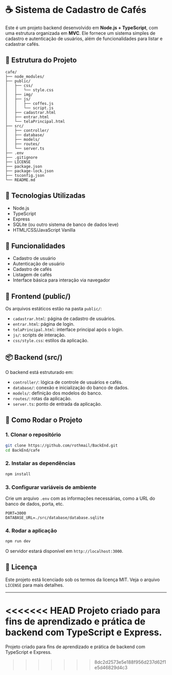 # ☕ Sistema de Cadastro de Cafés

Este é um projeto backend desenvolvido em **Node.js + TypeScript**, com uma estrutura organizada em **MVC**. Ele fornece um sistema simples de cadastro e autenticação de usuários, além de funcionalidades para listar e cadastrar cafés.

## 📁 Estrutura do Projeto

```
cafe/
├── node_modules/
├── public/
│   ├── css/
│   │   └── style.css
│   ├── img/
│   ├── js/
│   │   ├── coffes.js
│   │   └── script.js
│   ├── cadastrar.html
│   ├── entrar.html
│   └── telaPrincipal.html
├── src/
│   ├── controller/
│   ├── database/
│   ├── models/
│   ├── routes/
│   └── server.ts
├── .env
├── .gitignore
├── LICENSE
├── package.json
├── package-lock.json
├── tsconfig.json
└── README.md
```

## 🚀 Tecnologias Utilizadas

- Node.js
- TypeScript
- Express
- SQLite (ou outro sistema de banco de dados leve)
- HTML/CSS/JavaScript Vanilla

## 📌 Funcionalidades

- Cadastro de usuário
- Autenticação de usuário
- Cadastro de cafés
- Listagem de cafés
- Interface básica para interação via navegador

## 📂 Frontend (public/)

Os arquivos estáticos estão na pasta `public/`:

- `cadastrar.html`: página de cadastro de usuários.
- `entrar.html`: página de login.
- `telaPrincipal.html`: interface principal após o login.
- `js/`: scripts de interação.
- `css/style.css`: estilos da aplicação.

## 📦 Backend (src/)

O backend está estruturado em:

- `controller/`: lógica de controle de usuários e cafés.
- `database/`: conexão e inicialização do banco de dados.
- `models/`: definição dos modelos do banco.
- `routes/`: rotas da aplicação.
- `server.ts`: ponto de entrada da aplicação.

## 🔧 Como Rodar o Projeto

### 1. Clonar o repositório

```bash
git clone https://github.com/rothmail/BackEnd.git
cd BackEnd/cafe
```

### 2. Instalar as dependências

```bash
npm install
```

### 3. Configurar variáveis de ambiente

Crie um arquivo `.env` com as informações necessárias, como a URL do banco de dados, porta, etc.

```env
PORT=3000
DATABASE_URL=./src/database/database.sqlite
```

### 4. Rodar a aplicação

```bash
npm run dev
```

O servidor estará disponível em `http://localhost:3000`.

## 📄 Licença

Este projeto está licenciado sob os termos da licença MIT. Veja o arquivo `LICENSE` para mais detalhes.

---

<<<<<<< HEAD
Projeto criado para fins de aprendizado e prática de backend com TypeScript e Express.
=======
Projeto criado para fins de aprendizado e prática de backend com TypeScript e Express.
>>>>>>> 8dc2d2573e5e188f956d237d62f1e5d46829d4c3
